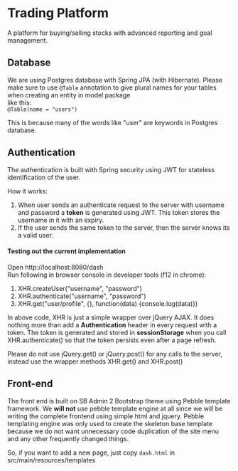 Trading Platform
==

A platform for buying/selling stocks with advanced reporting and goal management.

## Database

We are using Postgres database with Spring JPA (with Hibernate). 
Please make sure to use `@Table` annotation to give plural names for your tables
when creating an entity in model package  
like this:  
`@Table(name = "users")`

This is because many of the words like "user" are keywords in Postgres database.  


## Authentication

The authentication is built with Spring security using JWT for stateless identification of the user.

How it works:

1. When user sends an authenticate request to the server with username and password a **token** 
is generated using JWT. This token stores the username in it with an expiry.
2. If the user sends the same token to the server, then the server knows its a valid user.


#### Testing out the current implementation

Open http://localhost:8080/dash  
Run following in browser console in developer tools (f12 in chrome):

1. XHR.createUser("username", "password")
2. XHR.authenticate("username", "password")
3. XHR.get("user/profile", {}, function(data) {console.log(data)})


In above code, XHR is just a simple wrapper over jQuery AJAX. It does nothing more than
add a **Authentication** header in every request with a token. The token is generated
and stored in **sessionStorage** when you call XHR.authenticate() so that the token persists
even after a page refresh.

Please do not use jQuery.get() or jQuery.post() for any calls to the server, instead use
the wrapper methods XHR.get() and XHR.post()

## Front-end

The front end is built on SB Admin 2 Bootstrap theme using Pebble template framework.
We **will not** use pebble template engine at all since we will be writing the complete
frontend using simple html and jquery. Pebble templating engine was only used to create
the skeleton base template because we do not want unnecessary code duplication of the site menu
and any other frequently changed things.

So, if you want to add a new page, just copy `dash.html` in src/main/resources/templates
